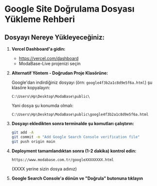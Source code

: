 # Google Site Doğrulama Dosyası Yükleme Rehberi

## Dosyayı Nereye Yükleyeceğiniz:

1. **Vercel Dashboard'a gidin:**
   - https://vercel.com/dashboard
   - ModaBase-Live projenizi seçin

2. **Alternatif Yöntem - Doğrudan Proje Klasörüne:**
   
   Google'dan indirdiğiniz dosyayı (örn: `google4f3b2a1c8d9e5f6a.html`) 
   şu klasöre kopyalayın:
   
   ```
   C:\Users\Hp\Desktop\ModaBase\public\
   ```
   
   Yani dosya şu konumda olmalı:
   ```
   C:\Users\Hp\Desktop\ModaBase\public\google4f3b2a1c8d9e5f6a.html
   ```

3. **Dosyayı ekledikten sonra terminalde şu komutları çalıştırın:**
   ```bash
   git add -A
   git commit -m "Add Google Search Console verification file"
   git push origin main
   ```

4. **Deployment tamamlandıktan sonra (1-2 dakika) kontrol edin:**
   ```
   https://www.modabase.com.tr/googleXXXXXXXX.html
   ```
   (XXXX yerine sizin dosya adınız)

5. **Google Search Console'a dönün ve "Doğrula" butonuna tıklayın**
